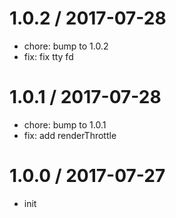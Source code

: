 
1.0.2 / 2017-07-28
==================

  * chore: bump to 1.0.2
  * fix: fix tty fd

1.0.1 / 2017-07-28
==================

  * chore: bump to 1.0.1
  * fix: add renderThrottle

1.0.0 / 2017-07-27
==================

  * init
